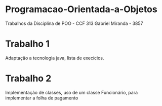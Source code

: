 # Programacao-Orientada-a-Objetos
Trabalhos da Disciplina de POO - CCF 313
Gabriel Miranda - 3857

# Trabalho 1
Adaptação a tecnologia java, lista de execícios.

# Trabalho 2
Implementação de classes, uso de um classe Funcionário, para implementar a folha de pagamento
